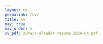 ```yaml
---
layout: cv
permalink: /cv/
title: cv
nav: true
nav_order: 4
cv_pdf: zuhair-alsader-resume-2024-04.pdf
---
```

